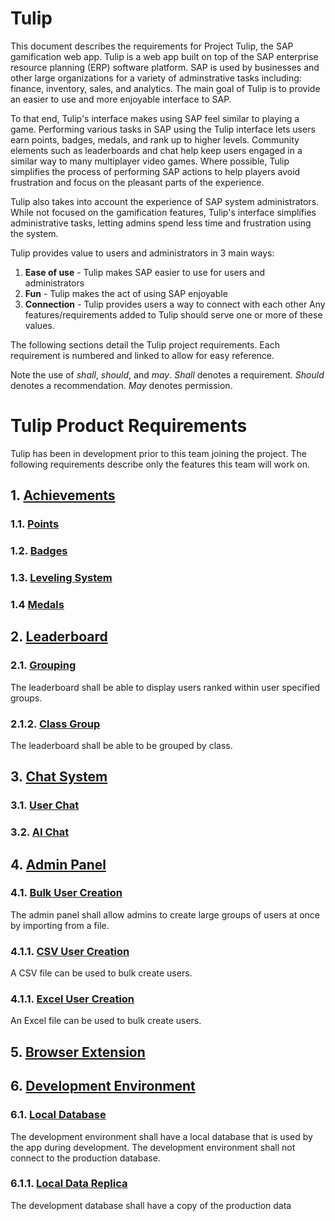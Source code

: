 # Tulip 

This document describes the requirements for Project Tulip, the
SAP gamification web app. Tulip is a web app built on top of the
SAP enterprise resource planning (ERP) software platform. SAP is
used by businesses and other large organizations for a variety
of adminstrative tasks including: finance, inventory,
sales, and analytics. The main goal of Tulip is to provide an 
easier to use and more enjoyable interface to SAP.

To that end, Tulip's interface makes using SAP feel similar to 
playing a game. Performing various tasks in SAP using the Tulip 
interface lets users earn points, badges, medals, and rank up to
higher levels. Community elements such as leaderboards and chat
help keep users engaged in a similar way to many multiplayer
video games. Where possible, Tulip simplifies the process of 
performing SAP actions to help players avoid frustration and
focus on the pleasant parts of the experience.

Tulip also takes into account the experience of SAP system
administrators. While not focused on the gamification features,
Tulip's interface simplifies administrative tasks, letting admins
spend less time and frustration using the system. 

Tulip provides value to users and administrators in 3 main ways:
1. **Ease of use** - Tulip makes SAP easier to use for users and administrators   
2. **Fun** - Tulip makes the act of using SAP enjoyable 
3. **Connection** - Tulip provides users a way to connect with each other 
Any features/requirements added to Tulip should serve one or more of these
values.

The following sections detail the Tulip project requirements. Each 
requirement is numbered and linked to allow for easy reference. 

Note the use of _shall_, _should_, and _may_. _Shall_ denotes
a requirement. _Should_ denotes a recommendation. _May_ 
denotes permission.

# Tulip Product Requirements
Tulip has been in development prior to this team
joining the project. The following requirements 
describe only the features this team will work on.

## 1. [Achievements](#achievements)
### 1.1. [Points](#points)
### 1.2. [Badges](#badges)
### 1.3. [Leveling System](#levels)
### 1.4 [Medals](#medals)

## 2. [Leaderboard](#leaderboard)
### 2.1. [Grouping](#leaderboard-groups)
The leaderboard shall be able to display users
ranked within user specified groups.
### 2.1.2. [Class Group](#leaderboard-class-groups)
The leaderboard shall be able to be grouped by class.

## 3. [Chat System](#chat)
### 3.1. [User Chat](#user-chat)
### 3.2. [AI Chat](#ai-chat)

## 4. [Admin Panel](#admin-panel)
### 4.1. [Bulk User Creation](#admin-bulk-creation)
The admin panel shall allow admins to create large groups of users at once by importing from a file.
### 4.1.1. [CSV User Creation](#csv-user-creation)
A CSV file can be used to bulk create users.
### 4.1.1. [Excel User Creation](#excel-user-creation)
An Excel file can be used to bulk create users.

## 5. [Browser Extension](#extension)

## 6. [Development Environment](#dev-environment)

### 6.1. [Local Database](#dev-db)
The development environment shall have a local database that is
used by the app during development. The development environment 
shall not connect to the production database.

### 6.1.1. [Local Data Replica](#local-data)
The development database shall have a copy of the production data